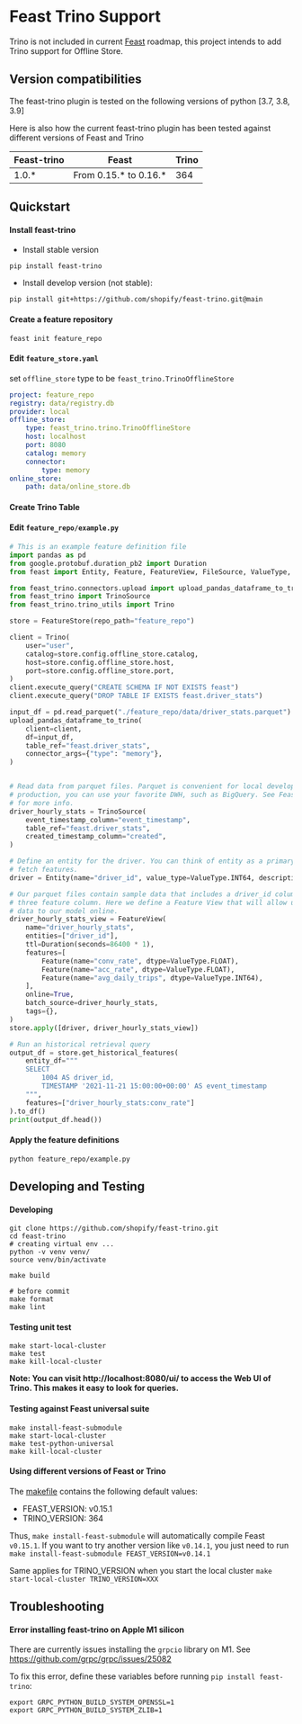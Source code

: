 # Feast Trino Support

Trino is not included in current [Feast](https://github.com/feast-dev/feast) roadmap, this project intends to add Trino support for Offline Store.  

## Version compatibilities
The feast-trino plugin is tested on the following versions of python [3.7, 3.8, 3.9]

Here is also how the current feast-trino plugin has been tested against different versions of Feast and Trino

| Feast-trino | Feast                   | Trino |
|-------------|-------------------------|-------|
| 1.0.*       | From 0.15.\* to 0.16.\* | 364   |

## Quickstart

#### Install feast-trino

- Install stable version

```shell
pip install feast-trino
```

- Install develop version (not stable):

```shell
pip install git+https://github.com/shopify/feast-trino.git@main
```

#### Create a feature repository

```shell
feast init feature_repo
```

#### Edit `feature_store.yaml`

set `offline_store` type to be `feast_trino.TrinoOfflineStore`

```yaml
project: feature_repo
registry: data/registry.db
provider: local
offline_store:
    type: feast_trino.trino.TrinoOfflineStore
    host: localhost
    port: 8080
    catalog: memory
    connector:
        type: memory
online_store:
    path: data/online_store.db
```

#### Create Trino Table
<!-- TODO -->

#### Edit `feature_repo/example.py`

```python
# This is an example feature definition file
import pandas as pd
from google.protobuf.duration_pb2 import Duration
from feast import Entity, Feature, FeatureView, FileSource, ValueType, FeatureStore

from feast_trino.connectors.upload import upload_pandas_dataframe_to_trino
from feast_trino import TrinoSource
from feast_trino.trino_utils import Trino

store = FeatureStore(repo_path="feature_repo")

client = Trino(
    user="user",
    catalog=store.config.offline_store.catalog,
    host=store.config.offline_store.host,
    port=store.config.offline_store.port,
)
client.execute_query("CREATE SCHEMA IF NOT EXISTS feast")
client.execute_query("DROP TABLE IF EXISTS feast.driver_stats")

input_df = pd.read_parquet("./feature_repo/data/driver_stats.parquet")
upload_pandas_dataframe_to_trino(
    client=client,
    df=input_df,
    table_ref="feast.driver_stats",
    connector_args={"type": "memory"},
)


# Read data from parquet files. Parquet is convenient for local development mode. For
# production, you can use your favorite DWH, such as BigQuery. See Feast documentation
# for more info.
driver_hourly_stats = TrinoSource(
    event_timestamp_column="event_timestamp",
    table_ref="feast.driver_stats",
    created_timestamp_column="created",
)

# Define an entity for the driver. You can think of entity as a primary key used to
# fetch features.
driver = Entity(name="driver_id", value_type=ValueType.INT64, description="driver id",)

# Our parquet files contain sample data that includes a driver_id column, timestamps and
# three feature column. Here we define a Feature View that will allow us to serve this
# data to our model online.
driver_hourly_stats_view = FeatureView(
    name="driver_hourly_stats",
    entities=["driver_id"],
    ttl=Duration(seconds=86400 * 1),
    features=[
        Feature(name="conv_rate", dtype=ValueType.FLOAT),
        Feature(name="acc_rate", dtype=ValueType.FLOAT),
        Feature(name="avg_daily_trips", dtype=ValueType.INT64),
    ],
    online=True,
    batch_source=driver_hourly_stats,
    tags={},
)
store.apply([driver, driver_hourly_stats_view])

# Run an historical retrieval query
output_df = store.get_historical_features(
    entity_df="""
    SELECT
        1004 AS driver_id,
        TIMESTAMP '2021-11-21 15:00:00+00:00' AS event_timestamp
    """,
    features=["driver_hourly_stats:conv_rate"]
).to_df()
print(output_df.head())
```

#### Apply the feature definitions

```shell
python feature_repo/example.py
```


## Developing and Testing

#### Developing

```shell
git clone https://github.com/shopify/feast-trino.git
cd feast-trino
# creating virtual env ...
python -v venv venv/
source venv/bin/activate

make build

# before commit
make format
make lint
```

#### Testing unit test

```shell
make start-local-cluster
make test
make kill-local-cluster
```

__Note: You can visit http://localhost:8080/ui/ to access the Web UI of Trino. This makes it easy to look for queries.__

#### Testing against Feast universal suite

```shell
make install-feast-submodule
make start-local-cluster
make test-python-universal
make kill-local-cluster
```

#### Using different versions of Feast or Trino
The [makefile](./Makefile) contains the following default values:
- FEAST_VERSION: v0.15.1
- TRINO_VERSION: 364

Thus, `make install-feast-submodule` will automatically compile Feast `v0.15.1`. If you want to try another version like `v0.14.1`, you just need to run `make install-feast-submodule FEAST_VERSION=v0.14.1`

Same applies for TRINO_VERSION when you start the local cluster `make start-local-cluster TRINO_VERSION=XXX`


## Troubleshooting

#### Error installing feast-trino on Apple M1 silicon 

There are currently issues installing the `grpcio` library on M1. See https://github.com/grpc/grpc/issues/25082

To fix this error, define these variables before running `pip install feast-trino`:
```
export GRPC_PYTHON_BUILD_SYSTEM_OPENSSL=1
export GRPC_PYTHON_BUILD_SYSTEM_ZLIB=1
```
